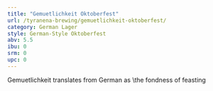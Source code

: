 ```yaml
---
title: "Gemuetlichkeit Oktoberfest"
url: /tyranena-brewing/gemuetlichkeit-oktoberfest/
category: German Lager
style: German-Style Oktoberfest
abv: 5.5
ibu: 0
srm: 0
upc: 0
---
```

Gemuetlichkeit translates from German as \the fondness of feasting

